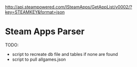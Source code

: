 http://api.steampowered.com/ISteamApps/GetAppList/v0002/?key=STEAMKEY&format=json

# Steam Apps Parser

TODO: 
- script to recreate db file and tables if none are found
- script to pull allgames.json
